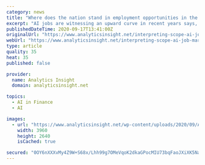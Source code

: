 ```yaml
---
category: news
title: "Where does the nation stand in employment opportunities in the backdrop of AI?"
excerpt: "AI jobs are witnessing an upward curve in recent years says, Gartner. A study by poker.org has found that in the USA, California, Massachusetts, New York offer the highest number of AI job opportunities."
publishedDateTime: 2020-09-17T13:41:00Z
originalUrl: "https://www.analyticsinsight.net/interpreting-scope-ai-job-market-us-current-times/"
webUrl: "https://www.analyticsinsight.net/interpreting-scope-ai-job-market-us-current-times/"
type: article
quality: 35
heat: 35
published: false

provider:
  name: Analytics Insight
  domain: analyticsinsight.net

topics:
  - AI in Finance
  - AI

images:
  - url: "https://www.analyticsinsight.net/wp-content/uploads/2020/09/Artificial-Intelligence-14.jpg"
    width: 3960
    height: 2640
    isCached: true

secured: "0OY6nXXXvMy4Z9W+S68x/Lhh99g7OMeVqoK2dkaGPocMIU73bqFaoJXiXK5NaMUjtuNuHoVACoarYNdWinwQ1QHJiNspb9mUSvo3mqLAMlF4l+an558NGawgAw2xdkrt38h1GIWKTz4X0+SIATHz1UM5CGiaSM8a6FxQm/HpQB9x4LDv50LtXPRGduuV6MLHPD+Zdlk60NeOuo3PhX0cUMvR9TI/CtjC4sgbUPa0Ve/YiXqCaVwtb+qWCSQuKff+4ovkWIGpz/IJtSknzvkx/J3vAz1DFCr3kz4La7MfWJu2Mh5TZDDbe413UfhWDAl2fgPbpJPhgVFOBq0p+2RpsPgbpXlHw7PzmTvllSgkEUE=;D5YxnGqI0VeWfPWarFjtyg=="
---
```


